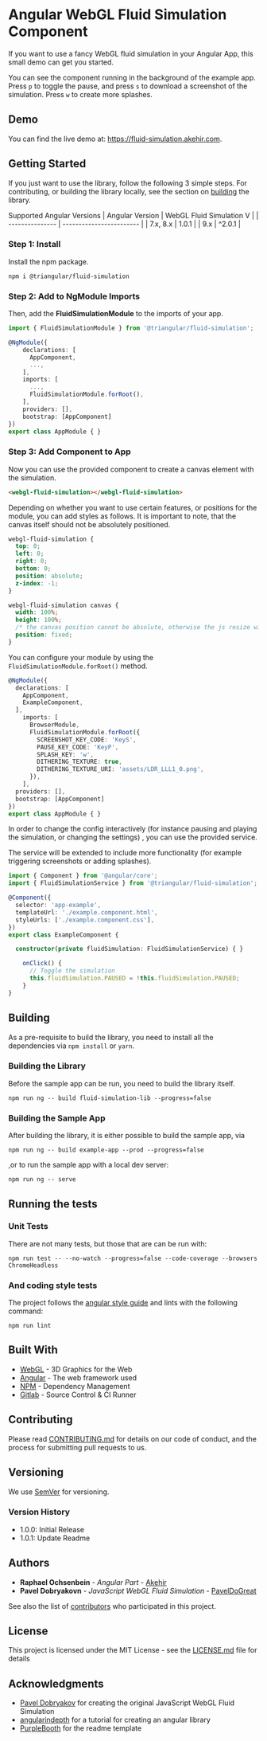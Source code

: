 # Angular WebGL Fluid Simulation Component

If you want to use a fancy WebGL fluid simulation in your Angular App, this small demo can get you started. 

You can see the component running in the background of the example app. Press `p` to toggle the pause, and press `s` to download a screenshot of the simulation. Press `w` to create more splashes.

## Demo
You can find the live demo at: https://fluid-simulation.akehir.com.

## Getting Started

If you just want to use the library, follow the following 3 simple steps. For contributing, or building the library locally, see the section on [building](#building) the library.

Supported Angular Versions
| Angular Version | WebGL Fluid Simulation V |
| --------------- | ------------------------ |
| 7.x, 8.x        | 1.0.1                    |
| 9.x             | ^2.0.1                   |

### Step 1: Install

Install the npm package.

```
npm i @triangular/fluid-simulation
```

### Step 2: Add to NgModule Imports

Then, add the __FluidSimulationModule__ to the imports of your app.

```typescript
import { FluidSimulationModule } from '@triangular/fluid-simulation';

@NgModule({
    declarations: [
      AppComponent,
      ...,
    ],
    imports: [
      ...,
      FluidSimulationModule.forRoot(),
    ],
    providers: [],
    bootstrap: [AppComponent]
})
export class AppModule { }
```

### Step 3: Add Component to App
Now you can use the provided component __<webgl-fluid-simulation></webgl-fluid-simulation>__ to create a canvas element with the simulation.
```html
<webgl-fluid-simulation></webgl-fluid-simulation>
```

Depending on whether you want to use certain features, or positions for the module, you can add styles as follows. It is important to note, that the canvas itself should not be absolutely positioned.

```css
webgl-fluid-simulation {
  top: 0;
  left: 0;
  right: 0;
  bottom: 0;
  position: absolute;
  z-index: -1;
}

webgl-fluid-simulation canvas {
  width: 100%;
  height: 100%;
  /* the canvas position cannot be absolute, otherwise the js resize will bug out */
  position: fixed;
}

```

You can configure your module by using the `FluidSimulationModule.forRoot()` method.

```typescript
@NgModule({
  declarations: [
    AppComponent,
    ExampleComponent,
  ],
    imports: [
      BrowserModule,
      FluidSimulationModule.forRoot({
        SCREENSHOT_KEY_CODE: 'KeyS',
        PAUSE_KEY_CODE: 'KeyP',
        SPLASH_KEY: 'w',
        DITHERING_TEXTURE: true,
        DITHERING_TEXTURE_URI: 'assets/LDR_LLL1_0.png',
      }),
    ],
  providers: [],
  bootstrap: [AppComponent]
})
export class AppModule { }
```

In order to change the config interactively (for instance pausing and playing the simulation, or changing the settings) , you can use the provided service.

The service will be extended to include more functionality (for example triggering screenshots or adding splashes).

```typescript
import { Component } from '@angular/core';
import { FluidSimulationService } from '@triangular/fluid-simulation';

@Component({
  selector: 'app-example',
  templateUrl: './example.component.html',
  styleUrls: ['./example.component.css'],
})
export class ExampleComponent {

  constructor(private fluidSimulation: FluidSimulationService) { }

    onClick() {
      // Toggle the simulation
      this.fluidSimulation.PAUSED = !this.fluidSimulation.PAUSED;
    }
}
```

## Building
As a pre-requisite to build the library, you need to install all the dependencies via `npm install` or `yarn`.

### Building the Library
Before the sample app can be run, you need to build the library itself.

```
npm run ng -- build fluid-simulation-lib --progress=false
```

### Building the Sample App
After building the library, it is either possible to build the sample app, via

```
npm run ng -- build example-app --prod --progress=false
```

,or to run the sample app with a local dev server:

```
npm run ng -- serve
```

## Running the tests

### Unit Tests
There are not many tests, but those that are can be run with:

```
npm run test -- --no-watch --progress=false --code-coverage --browsers ChromeHeadless
```

### And coding style tests

The project follows the [angular style guide](https://angular.io/guide/styleguide) and lints with the following command:

```
npm run lint
```

## Built With

* [WebGL](https://github.com/angular/angular) - 3D Graphics for the Web
* [Angular](https://github.com/angular/angular) - The web framework used
* [NPM](https://www.npmjs.com/) - Dependency Management
* [Gitlab](https://git.akehir.com) - Source Control & CI Runner

## Contributing

Please read [CONTRIBUTING.md](CONTRIBUTING.md) for details on our code of conduct, and the process for submitting pull requests to us.

## Versioning

We use [SemVer](http://semver.org/) for versioning. 

### Version History

- 1.0.0: Initial Release
- 1.0.1: Update Readme

## Authors

* **Raphael Ochsenbein** - *Angular Part* - [Akehir](https://github.com/akehir)
* **Pavel Dobryakovn** - *JavaScript WebGL Fluid Simulation* - [PavelDoGreat](https://github.com/PavelDoGreat)

See also the list of [contributors](https://github.com/akehir/fluid-simulation/contributors) who participated in this project.

## License

This project is licensed under the MIT License - see the [LICENSE.md](LICENSE.md) file for details

## Acknowledgments

* [Pavel Dobryakov](https://github.com/PavelDoGreat/WebGL-Fluid-Simulation) for creating the original JavaScript WebGL Fluid Simulation
* [angularindepth](https://blog.angularindepth.com/creating-a-library-in-angular-6-87799552e7e5) for a tutorial for creating an angular library
* [PurpleBooth](https://gist.github.com/PurpleBooth/109311bb0361f32d87a2/) for the readme template

